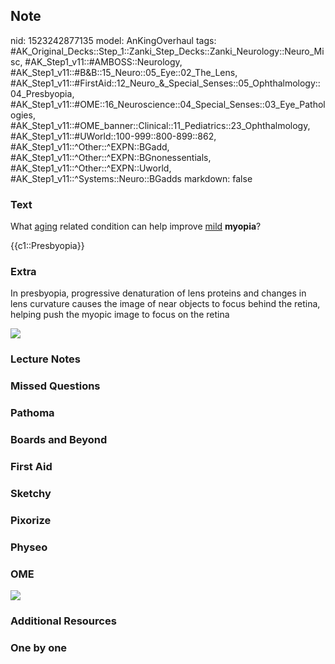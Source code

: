 ## Note
nid: 1523242877135
model: AnKingOverhaul
tags: #AK_Original_Decks::Step_1::Zanki_Step_Decks::Zanki_Neurology::Neuro_Misc, #AK_Step1_v11::#AMBOSS::Neurology, #AK_Step1_v11::#B&B::15_Neuro::05_Eye::02_The_Lens, #AK_Step1_v11::#FirstAid::12_Neuro_&_Special_Senses::05_Ophthalmology::04_Presbyopia, #AK_Step1_v11::#OME::16_Neuroscience::04_Special_Senses::03_Eye_Pathologies, #AK_Step1_v11::#OME_banner::Clinical::11_Pediatrics::23_Ophthalmology, #AK_Step1_v11::#UWorld::100-999::800-899::862, #AK_Step1_v11::^Other::^EXPN::BGadd, #AK_Step1_v11::^Other::^EXPN::BGnonessentials, #AK_Step1_v11::^Other::^EXPN::Uworld, #AK_Step1_v11::^Systems::Neuro::BGadds
markdown: false

### Text
What <u>aging</u> related condition can help improve <u>mild</u>
<b>myopia</b>?
<div>
  {{c1::Presbyopia}}
</div>

### Extra
In <span data-markjs="true" class="amboss-mark amboss-mark-single"
data-phrase-id="I-aYAM" data-phrase-term="Presbyopia" id=
"mark-4">presbyopia</span>, progressive <span data-markjs="true"
class="amboss-mark amboss-mark-single" data-phrase-id="DeX1ax"
data-phrase-term="denaturation" id="mark-1">denaturation</span> of
<span data-markjs="true" class="amboss-mark amboss-mark-single"
data-phrase-id="ytXdT-" data-phrase-term="lens" id=
"mark-13">lens</span> <span data-markjs="true" class=
"amboss-mark amboss-mark-single" data-phrase-id="4K03gS"
data-phrase-term="proteins" id="mark-5">proteins</span> and changes
in <span data-markjs="true" class="amboss-mark amboss-mark-single"
data-phrase-id="ytXdT-" data-phrase-term="lens" id=
"mark-14">lens</span> curvature causes the image of near objects to
focus behind the <span data-markjs="true" class=
"amboss-mark amboss-mark-single" data-phrase-id="zZcrVa0"
data-phrase-term="retina" id="mark-8">retina</span>, helping push
the <span data-markjs="true" class="amboss-mark amboss-mark-single"
data-phrase-id="O-aIxM" data-phrase-term="myopic" id=
"mark-10">myopic</span> image to focus on the <span data-markjs=
"true" class="amboss-mark amboss-mark-single" data-phrase-id=
"zZcrVa0" data-phrase-term="retina" id="mark-9">retina</span>
<div><img src="paste-44199508443137%20(1).jpg" draggable="false"
class="resizer"></div>

### Lecture Notes


### Missed Questions


### Pathoma


### Boards and Beyond


### First Aid


### Sketchy


### Pixorize


### Physeo


### OME
<div class="ome-widget">
  <a href=
  "https://onlinemeded.org/spa/pediatrics/ophthalmology/acquire?ref=anki">
  <img src="_OME_AnkiFlashcards_Lesson_2.png"></a>
</div>

### Additional Resources


### One by one

